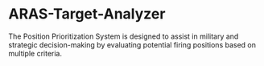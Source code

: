 # ARAS-Target-Analyzer
The Position Prioritization System is designed to assist in military and strategic decision-making by evaluating potential firing positions based on multiple criteria. 

